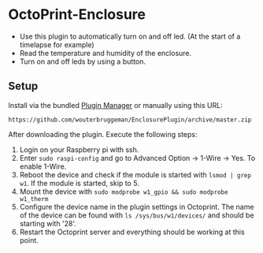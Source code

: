 # OctoPrint-Enclosure

- Use this plugin to automatically turn on and off led. (At the start of a timelapse for example)
- Read the temperature and humidity of the enclosure.
- Turn on and off leds by using a button.

## Setup

Install via the bundled [Plugin Manager](https://github.com/foosel/OctoPrint/wiki/Plugin:-Plugin-Manager)
or manually using this URL:

    https://github.com/wouterbruggeman/EnclosurePlugin/archive/master.zip

After downloading the plugin. Execute the following steps:
1. Login on your Raspberry pi with ssh.
2. Enter ``sudo raspi-config`` and go to Advanced Option -> 1-Wire -> Yes. To enable 1-Wire.
3. Reboot the device and check if the module is started with ``lsmod | grep w1``. If the module is 
started, skip to 5.
4. Mount the device with ``sudo modprobe w1_gpio && sudo modprobe w1_therm``
5.  Configure the device name in the plugin settings in Octoprint. The name of the device can 
be found with ``ls /sys/bus/w1/devices/`` and should be starting with '28'.
6. Restart the Octoprint server and everything should be working at this point.
